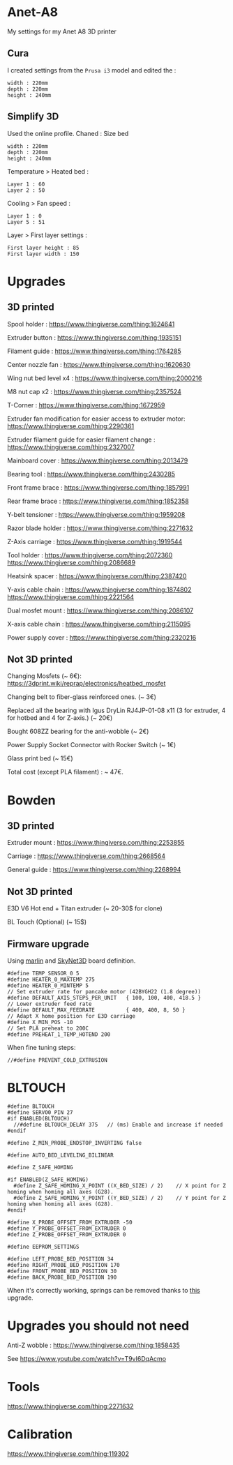 # Anet-A8
My settings for my Anet A8 3D printer

## Cura

I created settings from the `Prusa i3` model and edited the :
```
width : 220mm
depth : 220mm
height : 240mm
```
## Simplify 3D

Used the online profile. Chaned :
Size bed 
```
width : 220mm
depth : 220mm
height : 240mm
```

Temperature > Heated bed :
```
Layer 1 : 60
Layer 2 : 50
```

Cooling > Fan speed :
```
Layer 1 : 0
Layer 5 : 51
```

Layer > First layer settings :
```
First layer height : 85
First layer width : 150
```

# Upgrades

## 3D printed

Spool holder :
https://www.thingiverse.com/thing:1624641

Extruder button :
https://www.thingiverse.com/thing:1935151

Filament guide :
https://www.thingiverse.com/thing:1764285

Center nozzle fan :
https://www.thingiverse.com/thing:1620630

Wing nut bed level x4 :
https://www.thingiverse.com/thing:2000216

M8 nut cap x2 :
https://www.thingiverse.com/thing:2357524

T-Corner :
https://www.thingiverse.com/thing:1672959

Extruder fan modification for easier access to extruder motor:
https://www.thingiverse.com/thing:2290361

Extruder filament guide for easier filament change :
https://www.thingiverse.com/thing:2327007

Mainboard cover :
https://www.thingiverse.com/thing:2013479

Bearing tool :
https://www.thingiverse.com/thing:2430285

Front frame brace :
https://www.thingiverse.com/thing:1857991

Rear frame brace :
https://www.thingiverse.com/thing:1852358

Y-belt tensioner :
https://www.thingiverse.com/thing:1959208

Razor blade holder :
https://www.thingiverse.com/thing:2271632

Z-Axis carriage :
https://www.thingiverse.com/thing:1919544

Tool holder :
https://www.thingiverse.com/thing:2072360
https://www.thingiverse.com/thing:2086689

Heatsink spacer :
https://www.thingiverse.com/thing:2387420

Y-axis cable chain :
https://www.thingiverse.com/thing:1874802
https://www.thingiverse.com/thing:2221564

Dual mosfet mount :
https://www.thingiverse.com/thing:2086107

X-axis cable chain :
https://www.thingiverse.com/thing:2115095

Power supply cover :
https://www.thingiverse.com/thing:2320216

## Not 3D printed

Changing Mosfets (~ 6€):
https://3dprint.wiki/reprap/electronics/heatbed_mosfet

Changing belt to fiber-glass reinforced ones. (~ 3€)

Replaced all the bearing with Igus DryLin RJ4JP-01-08 x11 (3 for extruder, 4 for hotbed and 4 for Z-axis.) (~ 20€)

Bought 608ZZ bearing for the anti-wobble (~ 2€)

Power Supply Socket Connector with Rocker Switch (~ 1€)

Glass print bed (~ 15€)

Total cost (except PLA filament) : ~ 47€.

# Bowden

## 3D printed
Extruder mount :
https://www.thingiverse.com/thing:2253855

Carriage :
https://www.thingiverse.com/thing:2668564

General guide :
https://www.thingiverse.com/thing:2268994

## Not 3D printed

E3D V6 Hot end + Titan extruder (~ 20-30$ for clone)

BL Touch (Optional) (~ 15$)

## Firmware upgrade

Using [marlin](http://marlinfw.org/) and [SkyNet3D](https://github.com/SkyNet3D/anet-board) board definition.

```
#define TEMP_SENSOR_0 5
#define HEATER_0_MAXTEMP 275
#define HEATER_0_MINTEMP 5
// Set extruder rate for pancake motor (42BYGH22 (1.8 degree))
#define DEFAULT_AXIS_STEPS_PER_UNIT   { 100, 100, 400, 418.5 }
// Lower extruder feed rate
#define DEFAULT_MAX_FEEDRATE          { 400, 400, 8, 50 }
// Adapt X home position for E3D carriage
#define X_MIN_POS -10
// Set PLA preheat to 200C
#define PREHEAT_1_TEMP_HOTEND 200
```

When fine tuning steps:
```
//#define PREVENT_COLD_EXTRUSION
```

# BLTOUCH
```
#define BLTOUCH
#define SERVO0_PIN 27
#if ENABLED(BLTOUCH)
  //#define BLTOUCH_DELAY 375   // (ms) Enable and increase if needed
#endif

#define Z_MIN_PROBE_ENDSTOP_INVERTING false 

#define AUTO_BED_LEVELING_BILINEAR

#define Z_SAFE_HOMING

#if ENABLED(Z_SAFE_HOMING)
  #define Z_SAFE_HOMING_X_POINT ((X_BED_SIZE) / 2)    // X point for Z homing when homing all axes (G28).
  #define Z_SAFE_HOMING_Y_POINT ((Y_BED_SIZE) / 2)    // Y point for Z homing when homing all axes (G28).
#endif

#define X_PROBE_OFFSET_FROM_EXTRUDER -50
#define Y_PROBE_OFFSET_FROM_EXTRUDER 0
#define Z_PROBE_OFFSET_FROM_EXTRUDER 0

#define EEPROM_SETTINGS  

#define LEFT_PROBE_BED_POSITION 34
#define RIGHT_PROBE_BED_POSITION 170
#define FRONT_PROBE_BED_POSITION 30
#define BACK_PROBE_BED_POSITION 190

``` 

When it's correctly working, springs can be removed thanks to [this](https://www.thingiverse.com/thing:2165389) upgrade.

# Upgrades you should not need
Anti-Z wobble :
https://www.thingiverse.com/thing:1858435

See https://www.youtube.com/watch?v=T9vI6DqAcmo

# Tools

https://www.thingiverse.com/thing:2271632

# Calibration

https://www.thingiverse.com/thing:119302
